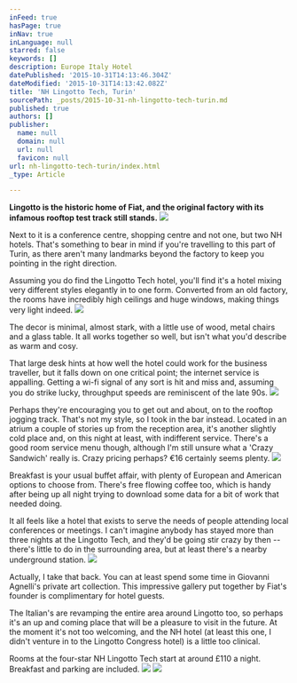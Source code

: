 ```yaml
---
inFeed: true
hasPage: true
inNav: true
inLanguage: null
starred: false
keywords: []
description: Europe Italy Hotel
datePublished: '2015-10-31T14:13:46.304Z'
dateModified: '2015-10-31T14:13:42.082Z'
title: 'NH Lingotto Tech, Turin'
sourcePath: _posts/2015-10-31-nh-lingotto-tech-turin.md
published: true
authors: []
publisher:
  name: null
  domain: null
  url: null
  favicon: null
url: nh-lingotto-tech-turin/index.html
_type: Article

---
```

**Lingotto is the historic home of Fiat, and the original factory with its infamous rooftop test track still stands.**
![](https://the-grid-user-content.s3-us-west-2.amazonaws.com/ff2cc22c-ab28-4c06-b8be-6e20cdbef97a.jpg)

Next to it is a conference centre, shopping centre and not one, but two NH hotels. That's something to bear in mind if you're travelling to this part of Turin, as there aren't many landmarks beyond the factory to keep you pointing in the right direction.

Assuming you do find the Lingotto Tech hotel, you'll find it's a hotel mixing very different styles elegantly in to one form. Converted from an old factory, the rooms have incredibly high ceilings and huge windows, making things very light indeed.
![](https://the-grid-user-content.s3-us-west-2.amazonaws.com/1f8c1f39-ad33-4b9b-8866-a7c45c35b565.jpg)

The decor is minimal, almost stark, with a little use of wood, metal chairs and a glass table. It all works together so well, but isn't what you'd describe as warm and cosy.

That large desk hints at how well the hotel could work for the business traveller, but it falls down on one critical point; the internet service is appalling. Getting a wi-fi signal of any sort is hit and miss and, assuming you do strike lucky, throughput speeds are reminiscent of the late 90s.
![](https://the-grid-user-content.s3-us-west-2.amazonaws.com/3a962dd7-af56-4005-8c8a-5118aaa0d060.jpg)

Perhaps they're encouraging you to get out and about, on to the rooftop jogging track. That's not my style, so I took in the bar instead. Located in an atrium a couple of stories up from the reception area, it's another slightly cold place and, on this night at least, with indifferent service.
There's a good room service menu though, although I'm still unsure what a 'Crazy Sandwich' really is. Crazy pricing perhaps? €16 certainly seems plenty.
![](https://the-grid-user-content.s3-us-west-2.amazonaws.com/dad0876e-a7fb-4ce8-a5fe-7cb3662f5b34.jpg)

Breakfast is your usual buffet affair, with plenty of European and American options to choose from. There's free flowing coffee too, which is handy after being up all night trying to download some data for a bit of work that needed doing.

It all feels like a hotel that exists to serve the needs of people attending local conferences or meetings. I can't imagine anybody has stayed more than three nights at the Lingotto Tech, and they'd be going stir crazy by then -- there's little to do in the surrounding area, but at least there's a nearby underground station.
![](https://the-grid-user-content.s3-us-west-2.amazonaws.com/9bd9c6cd-e719-4327-9d08-f7acd5b824cc.jpg)

Actually, I take that back. You can at least spend some time in Giovanni Agnelli's private art collection. This impressive gallery put together by Fiat's founder is complimentary for hotel guests.

The Italian's are revamping the entire area around Lingotto too, so perhaps it's an up and coming place that will be a pleasure to visit in the future. At the moment it's not too welcoming, and the NH hotel (at least this one, I didn't venture in to the Lingotto Congress hotel) is a little too clinical.

Rooms at the four-star NH Lingotto Tech start at around £110 a night. Breakfast and parking are included.
![](https://the-grid-user-content.s3-us-west-2.amazonaws.com/1cc18455-3580-46a0-99fb-92c80bce5164.jpg)
![](https://the-grid-user-content.s3-us-west-2.amazonaws.com/8bf47bef-639d-44f3-9838-1f3ad974c799.jpg)
